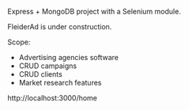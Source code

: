 Express + MongoDB project with a Selenium module. 

FleiderAd is under construction.

Scope:

- Advertising agencies software
- CRUD campaigns
- CRUD clients
- Market research features

http://localhost:3000/home